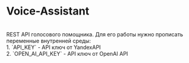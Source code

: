 # Voice-Assistant
<br/>
REST API голосового помощника. Для его работы нужно прописать переменные внутренней среды:<br/>
    1. `API_KEY` - API ключ от YandexAPI <br/>
    2. `OPEN_AI_API_KEY` - API ключ от OpenAI API <br/>
